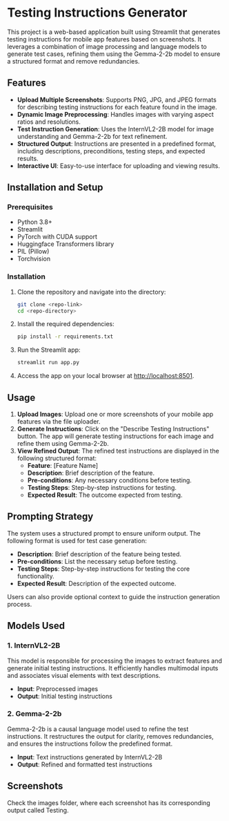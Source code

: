 # Testing Instructions Generator

This project is a web-based application built using Streamlit that generates testing instructions for mobile app features based on screenshots. It leverages a combination of image processing and language models to generate test cases, refining them using the Gemma-2-2b model to ensure a structured format and remove redundancies.

## Features

- **Upload Multiple Screenshots**: Supports PNG, JPG, and JPEG formats for describing testing instructions for each feature found in the image.
- **Dynamic Image Preprocessing**: Handles images with varying aspect ratios and resolutions.
- **Test Instruction Generation**: Uses the InternVL2-2B model for image understanding and Gemma-2-2b for text refinement.
- **Structured Output**: Instructions are presented in a predefined format, including descriptions, preconditions, testing steps, and expected results.
- **Interactive UI**: Easy-to-use interface for uploading and viewing results.

## Installation and Setup

### Prerequisites

- Python 3.8+
- Streamlit
- PyTorch with CUDA support
- Huggingface Transformers library
- PIL (Pillow)
- Torchvision

### Installation

1. Clone the repository and navigate into the directory:

    ```bash
    git clone <repo-link>
    cd <repo-directory>
    ```

2. Install the required dependencies:

    ```bash
    pip install -r requirements.txt
    ```

3. Run the Streamlit app:

    ```bash
    streamlit run app.py
    ```

4. Access the app on your local browser at [http://localhost:8501](http://localhost:8501).

## Usage

1. **Upload Images**: Upload one or more screenshots of your mobile app features via the file uploader.
2. **Generate Instructions**: Click on the "Describe Testing Instructions" button. The app will generate testing instructions for each image and refine them using Gemma-2-2b.
3. **View Refined Output**: The refined test instructions are displayed in the following structured format:
    - **Feature**: [Feature Name]
    - **Description**: Brief description of the feature.
    - **Pre-conditions**: Any necessary conditions before testing.
    - **Testing Steps**: Step-by-step instructions for testing.
    - **Expected Result**: The outcome expected from testing.

## Prompting Strategy

The system uses a structured prompt to ensure uniform output. The following format is used for test case generation:

- **Description**: Brief description of the feature being tested.
- **Pre-conditions**: List the necessary setup before testing.
- **Testing Steps**: Step-by-step instructions for testing the core functionality.
- **Expected Result**: Description of the expected outcome.

Users can also provide optional context to guide the instruction generation process.

## Models Used

### 1. InternVL2-2B
This model is responsible for processing the images to extract features and generate initial testing instructions. It efficiently handles multimodal inputs and associates visual elements with text descriptions.

- **Input**: Preprocessed images
- **Output**: Initial testing instructions

### 2. Gemma-2-2b
Gemma-2-2b is a causal language model used to refine the test instructions. It restructures the output for clarity, removes redundancies, and ensures the instructions follow the predefined format.

- **Input**: Text instructions generated by InternVL2-2B
- **Output**: Refined and formatted test instructions

## Screenshots

Check the images folder, where each screenshot has its corresponding output called Testing.

